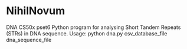 # NihilNovum
DNA CS50x pset6
Python program for analysing Short Tandem Repeats (STRs) in DNA sequence.
Usage: python dna.py csv_database_file dna_sequence_file
